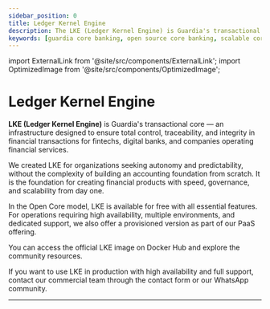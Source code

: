 ```yaml
---
sidebar_position: 0
title: Ledger Kernel Engine
description: The LKE (Ledger Kernel Engine) is Guardia's transactional core, ideal for fintechs and digital banks seeking scalability, security, and real-time integrity.
keywords: [guardia core banking, open source core banking, scalable core banking, transactional ledger, real-time transactions]
---
```


import ExternalLink from '@site/src/components/ExternalLink';
import OptimizedImage from '@site/src/components/OptimizedImage';

# Ledger Kernel Engine

**LKE (Ledger Kernel Engine)** is Guardia's transactional core — an infrastructure designed to ensure total control, traceability, and integrity in financial transactions for fintechs, digital banks, and companies operating financial services.

We created LKE for organizations seeking autonomy and predictability, without the complexity of building an accounting foundation from scratch. It is the foundation for creating financial products with speed, governance, and scalability from day one.

In the Open Core model, LKE is available for free with all essential features. For operations requiring high availability, multiple environments, and dedicated support, we also offer a provisioned version as part of our PaaS offering.

You can access the official LKE image on <ExternalLink type="DOCKER_HUB">Docker Hub</ExternalLink> and explore the community resources.

If you want to use LKE in production with high availability and full support, contact our commercial team through the <ExternalLink type="CONTACT_FORM">contact form</ExternalLink> or our <ExternalLink type="WHATSAPP_COMMUNITY">WhatsApp</ExternalLink> community.

---

<OptimizedImage
  src="/img/banner-lke.svg"
  alt="Ledger Kernel Engine Banner"
  width={800}
  height={400}
/>

